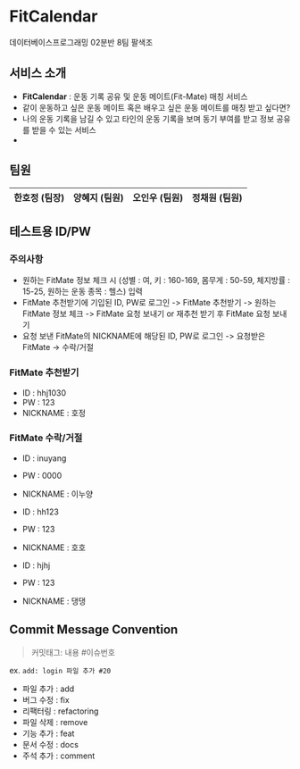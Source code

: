 # FitCalendar
데이터베이스프로그래밍 02분반 8팀 팔색조 


## 서비스 소개
- **FitCalendar** : 운동 기록 공유 및 운동 메이트(Fit-Mate) 매칭 서비스
- 같이 운동하고 싶은 운동 메이트 혹은 배우고 싶은 운동 메이트를 매칭 받고 싶다면?
- 나의 운동 기록을 남길 수 있고 타인의 운동 기록을 보며 동기 부여를 받고 정보 공유를 받을 수 있는 서비스
- 

## 팀원
|한호정 (팀장)|양혜지 (팀원)|오인우 (팀원)|정채원 (팀원)|
|:------:|:---:|:------:|:---:|


## 테스트용 ID/PW
### 주의사항 
  - 원하는 FitMate 정보 체크 시 (성별 : 여, 키 : 160-169, 몸무게 : 50-59, 체지방률 : 15-25, 원하는 운동 종목 : 헬스) 입력
  - FitMate 추천받기에 기입된 ID, PW로 로그인 -> FitMate 추천받기 -> 원하는 FitMate 정보 체크 -> FitMate 요청 보내기 or 재추천 받기 후 FitMate 요청 보내기
  - 요청 보낸 FitMate의 NICKNAME에 해당된 ID, PW로 로그인 -> 요청받은 FitMate -> 수락/거절

### FitMate 추천받기
  - ID : hhj1030
  - PW : 123
  - NICKNAME : 호정
  
### FitMate 수락/거절
  - ID : inuyang
  - PW : 0000
  - NICKNAME : 이누양
  
  
  - ID : hh123
  - PW : 123
  - NICKNAME : 호호
  
  
  - ID : hjhj
  - PW : 123
  - NICKNAME : 댕댕


## Commit Message Convention

> 커밋태그: 내용 #이슈번호  

ex. `add: login 파일 추가 #20`

- 파일 추가 : add
- 버그 수정 : fix
- 리팩터링 : refactoring
- 파일 삭제 : remove
- 기능 추가 : feat
- 문서 수정 : docs
- 주석 추가 : comment
